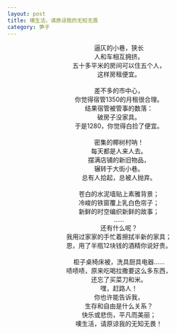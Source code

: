 ```yaml
---
layout: post
title: 噢生活，请原谅我的无知无畏
category: 笋子
---
```


<center>
逼仄的小巷，狭长<br>
人和车相互拥挤。<br>
五十多平米的房间可以住五个人，<br>
这样房租便宜。<br>
<br>
差不多的市中心，<br>
你觉得宿管1350的月租很合理。<br>
结果宿管被管事的数落：<br>
破房子没家具。<br>
于是1280，你觉得白捡了便宜。<br>
<br>
密集的椰树村呐！<br>
每天都是人来人去。<br>
摆满店铺的新旧物品，<br>
辗转于大街小巷。<br>
总有人拾起，总被人抛弃。<br>
<br>
苍白的水泥墙贴上素雅背景；<br>
冷峻的铁窗覆上乳白色帘子；<br>
新鲜的时空编织新鲜的故事；<br>
……<br>
还有什么呢？<br>
我用过家家的手忙着擦拭半新的家具；<br>
恩，用了半瓶12块钱的酒精你说好贵。<br>
<br>
柜子桌椅床被，洗具厨具电器……<br>
啧啧啧，原来吃喝拉撒要这么多东西，<br>
还忘了买菜刀和米。<br>
嘿，赶路人！<br>
你也许能告诉我，<br>
生存和自由是什么关系？<br>
快乐或悲伤，平凡而美丽；<br>
噢生活，请原谅我的无知无畏！<br>
<br>
<br>
</center>
